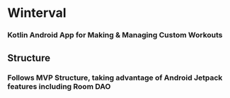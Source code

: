 # Winterval

### Kotlin Android App for Making & Managing Custom Workouts

## Structure

### Follows MVP Structure, taking advantage of Android Jetpack features including Room DAO
